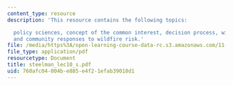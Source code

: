 ```yaml
---
content_type: resource
description: 'This resource contains the following topics:

  policy sciences, concept of the common interest, decision process, wildfire problem,
  and community responses to wildfire risk.'
file: /media/https%3A/open-learning-course-data-rc.s3.amazonaws.com/11-941-disaster-vulnerability-and-resilience-spring-2005/760afc04004be885e4f21efab39018d1_steelman_lec10_s.pdf
file_type: application/pdf
resourcetype: Document
title: steelman_lec10_s.pdf
uid: 760afc04-004b-e885-e4f2-1efab39018d1
---
```

